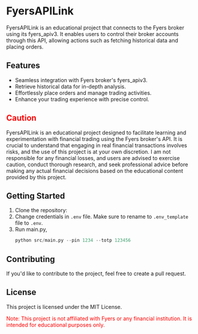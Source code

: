# FyersAPILink

FyersAPILink is an educational project that connects to the Fyers broker using its fyers_apiv3. It enables users to control their broker accounts through this API, allowing actions such as fetching historical data and placing orders.

## Features

- Seamless integration with Fyers broker's fyers_apiv3.
- Retrieve historical data for in-depth analysis.
- Effortlessly place orders and manage trading activities.
- Enhance your trading experience with precise control.


## <span style="color:red"> Caution </span>

FyersAPILink is an educational project designed to facilitate learning and experimentation with financial trading using the Fyers broker's API. It is crucial to understand that engaging in real financial transactions involves risks, and the use of this project is at your own discretion. I am not responsible for any financial losses, and users are advised to exercise caution, conduct thorough research, and seek professional advice before making any actual financial decisions based on the educational content provided by this project.

## Getting Started

1. Clone the repository:
2. Change credentials in `.env` file. Make sure to rename to `.env_template` file to `.env`.
3. Run main.py,
    ```python
    python src/main.py --pin 1234 --totp 123456
    ```


## Contributing

If you'd like to contribute to the project, feel free to create a pull request.

## License

This project is licensed under the MIT License.

<span style="color:red">Note: This project is not affiliated with Fyers or any financial institution. It is intended for educational purposes only.</span>
